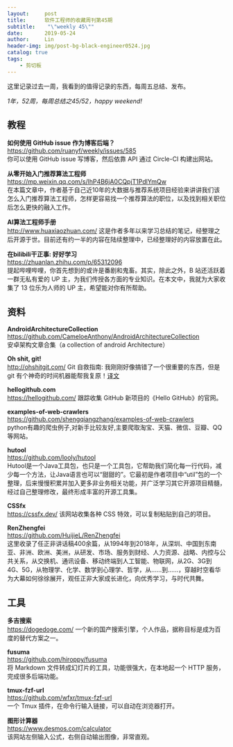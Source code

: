 ```yaml
---
layout:     post
title:      软件工程师的收藏周刊第45期
subtitle:    "\"weekly 45\""
date:       2019-05-24
author:     Lin
header-img: img/post-bg-black-engineer0524.jpg
catalog: true
tags:
    - 剪切板
---
```


这里记录过去一周，我看到的值得记录的东西，每周五总结、发布。

*1年，52周，每周总结之45/52，happy weekend!*

## 教程

**如何使用 GitHub issue 作为博客后端？**<br />
<https://github.com/ruanyf/weekly/issues/585><br />
你可以使用 GitHub issue 写博客，然后依靠 API 通过 Circle-CI 构建出网站。

**从零开始入门推荐算法工程师**<br />
<https://mp.weixin.qq.com/s/lhP4B6jA0CQpjT1PdlYmQw><br />
在本篇文章中，作者基于自己近10年的大数据与推荐系统项目经验来讲讲我们该怎么入门推荐算法工程师，怎样更容易找一个推荐算法的职位，以及找到相关职位后怎么更快的融入工作。

**AI算法工程师手册**<br />
<http://www.huaxiaozhuan.com/>
这是作者多年以来学习总结的笔记，经整理之后开源于世。目前还有约一半的内容在陆续整理中，已经整理好的内容放置在此。 

**在bilibili干正事: 好好学习**<br />
<https://zhuanlan.zhihu.com/p/65312096><br />
提起哔哩哔哩，你首先想到的或许是番剧和鬼畜。其实，除此之外，B 站还活跃着一群无私有爱的 UP 主，为我们传授各方面的专业知识。在本文中，我就为大家收集了 13 位乐为人师的 UP 主，希望能对你有所帮助。

## 资料

**AndroidArchitectureCollection**<br />
<https://github.com/CameloeAnthony/AndroidArchitectureCollection><br />
安卓架构文章合集（a collection of android Architecture）

**Oh shit, git!**<br />
<http://ohshitgit.com/>
Git 自救指南: 我刚刚好像搞错了一个很重要的东西，但是 git 有个神奇的时间机器能帮我复原！[译文](https://yq.aliyun.com/articles/704457)

**hellogithub.com**<br />
<https://hellogithub.com/>
跟踪收集 GitHub 新项目的《Hello GitHub》的官网。

**examples-of-web-crawlers**<br />
<https://github.com/shengqiangzhang/examples-of-web-crawlers><br />
python有趣的爬虫例子,对新手比较友好,主要爬取淘宝、天猫、微信、豆瓣、QQ等网站。

**hutool**<br />
<https://github.com/looly/hutool><br />
Hutool是一个Java工具包，也只是一个工具包，它帮助我们简化每一行代码，减少每一个方法，让Java语言也可以“甜甜的”。它最初是作者项目中“util”包的一个整理，后来慢慢积累并加入更多非业务相关功能，并广泛学习其它开源项目精髓，经过自己整理修改，最终形成丰富的开源工具集。

**CSSfx**<br />
<https://cssfx.dev/>
该网站收集各种 CSS 特效，可以复制粘贴到自己的项目。

**RenZhengfei**<br />
<https://github.com/HuijieL/RenZhengfei><br />
这里收录了任正非讲话稿400余篇，从1994年到2018年，从深圳、中国到东南亚、非洲、欧洲、美洲，从研发、市场、服务到财经、人力资源、战略、内控与公共关系，从交换机、通讯设备、移动终端到人工智能、物联网，从2G、3G到4G、5G，从物理学、化学、数学到心理学、哲学，从……到……，穿越时空看华为大幕如何徐徐展开，观任正非大家成长进化，向优秀学习，与时代共舞。

## 工具

**多吉搜索**<br />
<https://dogedoge.com/>
一个新的国产搜索引擎，个人作品，据称目标是成为百度的替代方案之一。

**fusuma**<br />
<https://github.com/hiroppy/fusuma><br />
将 Markdown 文件转成幻灯片的工具，功能很强大，在本地起一个 HTTP 服务，完成很多后端功能。

**tmux-fzf-url**<br />
<https://github.com/wfxr/tmux-fzf-url><br />
一个 Tmux 插件，在命令行输入链接，可以自动在浏览器打开。

**图形计算器**<br />
<https://www.desmos.com/calculator><br />
该网站左侧输入公式，右侧自动输出图像，非常直观。